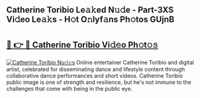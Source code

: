 ## Catherine Toribio Le𝚊𝚔ed N𝚞𝚍e - Part-3XS Vi𝚍eo Le𝚊𝚔s - H𝚘t O𝚗lyf𝚊ns Ph𝚘tos GUjnB

# <h2><a href="http://hf44qdl.feru.top/?c=Catherine+Toribio">🔗 👉 🔴 Catherine Toribio Vi𝚍𝚎o Ph𝚘t𝚘𝚜</a></h2>

[![Catherine Toribio Nu𝚍𝚎s](https://i.imgur.com/0TWrTi3.gif)](http://hf44qdl.feru.top/?c=Catherine+Toribio)
Online entertainer Catherine Toribio and digital artist, celebrated for disseminating dance and lifestyle content through collaborative dance performances and short videos. Catherine Toribio public image is one of strength and resilience, but he's not immune to the challenges that come with being in the public eye. 
